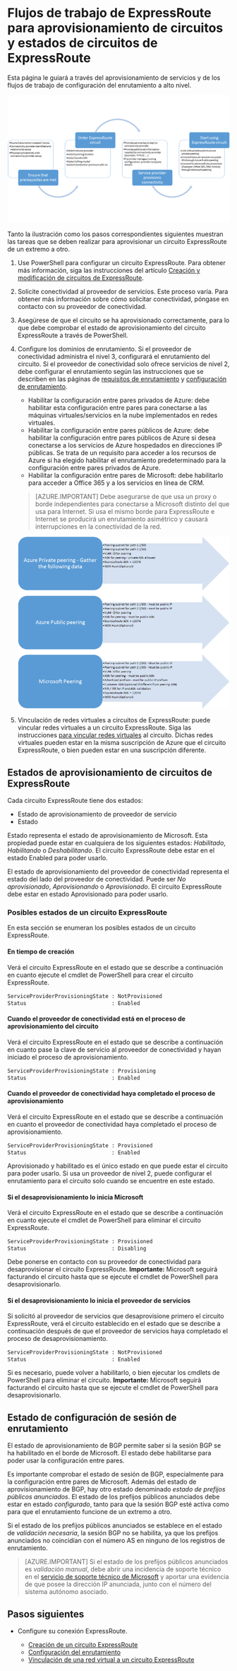 <properties
   pageTitle="Flujo de trabajo para configurar un circuito ExpressRoute | Microsoft Azure"
   description="Esta página le guiará a través de los flujos de trabajo para configurar el circuito ExpressRoute y las configuraciones entre pares"
   documentationCenter="na"
   services="expressroute"
   authors="cherylmc"
   manager="carmonm"
   editor="" />
<tags
   ms.service="expressroute"
   ms.devlang="na"
   ms.topic="article" 
   ms.tgt_pltfrm="na"
   ms.workload="infrastructure-services"
   ms.date="07/19/2016"
   ms.author="cherylmc"/>

# Flujos de trabajo de ExpressRoute para aprovisionamiento de circuitos y estados de circuitos de ExpressRoute
Esta página le guiará a través del aprovisionamiento de servicios y de los flujos de trabajo de configuración del enrutamiento a alto nivel.

![](./media/expressroute-workflows/expressroute-circuit-workflow.png)

Tanto la ilustración como los pasos correspondientes siguientes muestran las tareas que se deben realizar para aprovisionar un circuito ExpressRoute de un extremo a otro.

1. Use PowerShell para configurar un circuito ExpressRoute. Para obtener más información, siga las instrucciones del artículo [Creación y modificación de circuitos de ExpressRoute](expressroute-howto-circuit-classic.md).

2. Solicite conectividad al proveedor de servicios. Este proceso varía. Para obtener más información sobre cómo solicitar conectividad, póngase en contacto con su proveedor de conectividad.

3. Asegúrese de que el circuito se ha aprovisionado correctamente, para lo que debe comprobar el estado de aprovisionamiento del circuito ExpressRoute a través de PowerShell.

4. Configure los dominios de enrutamiento. Si el proveedor de conectividad administra el nivel 3, configurará el enrutamiento del circuito. Si el proveedor de conectividad solo ofrece servicios de nivel 2, debe configurar el enrutamiento según las instrucciones que se describen en las páginas de [requisitos de enrutamiento](expressroute-routing.md) y [configuración de enrutamiento](expressroute-howto-routing-classic.md).

	-  Habilitar la configuración entre pares privados de Azure: debe habilitar esta configuración entre pares para conectarse a las máquinas virtuales/servicios en la nube implementados en redes virtuales.
	-  Habilitar la configuración entre pares públicos de Azure: debe habilitar la configuración entre pares públicos de Azure si desea conectarse a los servicios de Azure hospedados en direcciones IP públicas. Se trata de un requisito para acceder a los recursos de Azure si ha elegido habilitar el enrutamiento predeterminado para la configuración entre pares privados de Azure.
	-  Habilitar la configuración entre pares de Microsoft: debe habilitarlo para acceder a Office 365 y a los servicios en línea de CRM.
	
	>[AZURE.IMPORTANT] Debe asegurarse de que usa un proxy o borde independientes para conectarse a Microsoft distinto del que usa para Internet. Si usa el mismo borde para ExpressRoute e Internet se producirá un enrutamiento asimétrico y causará interrupciones en la conectividad de la red.

	![](./media/expressroute-workflows/expressroute-routing-workflow.png)

5. Vinculación de redes virtuales a circuitos de ExpressRoute: puede vincular redes virtuales a un circuito ExpressRoute. Siga las instrucciones [para vincular redes virtuales](expressroute-howto-linkvnet-arm.md) al circuito. Dichas redes virtuales pueden estar en la misma suscripción de Azure que el circuito ExpressRoute, o bien pueden estar en una suscripción diferente.


## Estados de aprovisionamiento de circuitos de ExpressRoute

Cada circuito ExpressRoute tiene dos estados:

- Estado de aprovisionamiento de proveedor de servicio
- Estado

Estado representa el estado de aprovisionamiento de Microsoft. Esta propiedad puede estar en cualquiera de los siguientes estados: *Habilitado*, *Habilitando* o *Deshabilitando*. El circuito ExpressRoute debe estar en el estado Enabled para poder usarlo.

El estado de aprovisionamiento del proveedor de conectividad representa el estado del lado del proveedor de conectividad. Puede ser *No aprovisionado*, *Aprovisionando* o *Aprovisionado*. El circuito ExpressRoute debe estar en estado Aprovisionado para poder usarlo.

### Posibles estados de un circuito ExpressRoute

En esta sección se enumeran los posibles estados de un circuito ExpressRoute.

#### En tiempo de creación

Verá el circuito ExpressRoute en el estado que se describe a continuación en cuanto ejecute el cmdlet de PowerShell para crear el circuito ExpressRoute.

	ServiceProviderProvisioningState : NotProvisioned
	Status                           : Enabled


#### Cuando el proveedor de conectividad está en el proceso de aprovisionamiento del circuito

Verá el circuito ExpressRoute en el estado que se describe a continuación en cuanto pase la clave de servicio al proveedor de conectividad y hayan iniciado el proceso de aprovisionamiento.

	ServiceProviderProvisioningState : Provisioning
	Status                           : Enabled


#### Cuando el proveedor de conectividad haya completado el proceso de aprovisionamiento

Verá el circuito ExpressRoute en el estado que se describe a continuación en cuanto el proveedor de conectividad haya completado el proceso de aprovisionamiento.

	ServiceProviderProvisioningState : Provisioned
	Status                           : Enabled

Aprovisionado y habilitado es el único estado en que puede estar el circuito para poder usarlo. Si usa un proveedor de nivel 2, puede configurar el enrutamiento para el circuito solo cuando se encuentre en este estado.

#### Si el desaprovisionamiento lo inicia Microsoft

Verá el circuito ExpressRoute en el estado que se describe a continuación en cuanto ejecute el cmdlet de PowerShell para eliminar el circuito ExpressRoute.

	ServiceProviderProvisioningState : Provisioned
	Status                           : Disabling

Debe ponerse en contacto con su proveedor de conectividad para desaprovisionar el circuito ExpressRoute. **Importante:** Microsoft seguirá facturando el circuito hasta que se ejecute el cmdlet de PowerShell para desaprovisionarlo.

#### Si el desaprovisionamiento lo inicia el proveedor de servicios

Si solicitó al proveedor de servicios que desaprovisione primero el circuito ExpressRoute, verá el circuito establecido en el estado que se describe a continuación después de que el proveedor de servicios haya completado el proceso de desaprovisionamiento.


	ServiceProviderProvisioningState : NotProvisioned
	Status                           : Enabled

Si es necesario, puede volver a habilitarlo, o bien ejecutar los cmdlets de PowerShell para eliminar el circuito. **Importante:** Microsoft seguirá facturando el circuito hasta que se ejecute el cmdlet de PowerShell para desaprovisionarlo.


## Estado de configuración de sesión de enrutamiento

El estado de aprovisionamiento de BGP permite saber si la sesión BGP se ha habilitado en el borde de Microsoft. El estado debe habilitarse para poder usar la configuración entre pares.

Es importante comprobar el estado de sesión de BGP, especialmente para la configuración entre pares de Microsoft. Además del estado de aprovisionamiento de BGP, hay otro estado denominado *estado de prefijos públicos anunciados*. El estado de los prefijos públicos anunciados debe estar en estado *configurado*, tanto para que la sesión BGP esté activa como para que el enrutamiento funcione de un extremo a otro.

Si el estado de los prefijos públicos anunciados se establece en el estado de *validación necesaria*, la sesión BGP no se habilita, ya que los prefijos anunciados no coincidían con el número AS en ninguno de los registros de enrutamiento.

>[AZURE.IMPORTANT] Si el estado de los prefijos públicos anunciados es *validación manual*, debe abrir una incidencia de soporte técnico en el [servicio de soporte técnico de Microsoft](https://portal.azure.com/?#blade/Microsoft_Azure_Support/HelpAndSupportBlade) y aportar una evidencia de que posee la dirección IP anunciada, junto con el número del sistema autónomo asociado.


## Pasos siguientes

- Configure su conexión ExpressRoute.

	- [Creación de un circuito ExpressRoute](expressroute-howto-circuit-arm.md)
	- [Configuración del enrutamiento](expressroute-howto-routing-arm.md)
	- [Vinculación de una red virtual a un circuito ExpressRoute](expressroute-howto-linkvnet-arm.md)

<!---HONumber=AcomDC_0720_2016-->